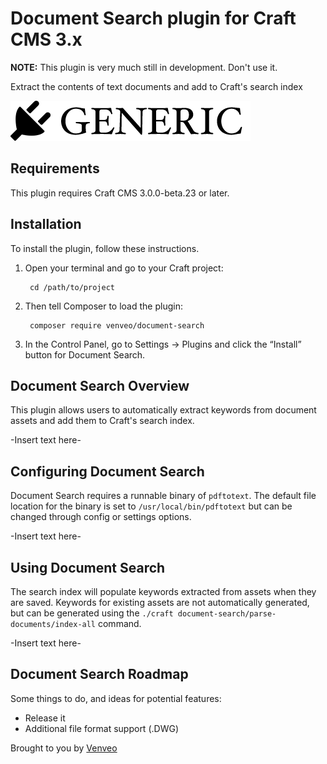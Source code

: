 # Document Search plugin for Craft CMS 3.x
**NOTE:** This plugin is very much still in development. Don't use it.

Extract the contents of text documents and add to Craft's search index

![Screenshot](resources/img/plugin-logo.png)

## Requirements

This plugin requires Craft CMS 3.0.0-beta.23 or later.

## Installation

To install the plugin, follow these instructions.

1. Open your terminal and go to your Craft project:

        cd /path/to/project

2. Then tell Composer to load the plugin:

        composer require venveo/document-search

3. In the Control Panel, go to Settings → Plugins and click the “Install” button for Document Search.

## Document Search Overview

This plugin allows users to automatically extract keywords from document assets and add
them to Craft's search index.

-Insert text here-

## Configuring Document Search

Document Search requires a runnable binary of `pdftotext`. The default file location
for the binary is set to `/usr/local/bin/pdftotext` but can be changed through config or
settings options.

-Insert text here-

## Using Document Search

The search index will populate keywords extracted from assets when they are saved. 
Keywords for existing assets are not automatically generated, but can be generated
using the `./craft document-search/parse-documents/index-all` command.

-Insert text here-

## Document Search Roadmap

Some things to do, and ideas for potential features:

* Release it
* Additional file format support (.DWG)

Brought to you by [Venveo](https://venveo.com)
